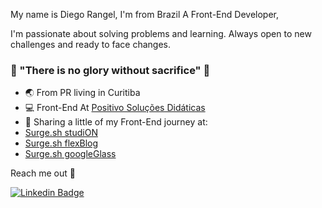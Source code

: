 My name is Diego Rangel, I'm from Brazil A Front-End Developer, 

I'm passionate about solving problems and learning. Always open to new challenges and ready to face changes.

### 🦁 "There is no glory without sacrifice" 🦁

- 🌏 From PR living in Curitiba
- 💻 Front-End At [Positivo Soluções Didáticas](https://sistemapositivo.com.br/)
- 📌 Sharing a little of my Front-End journey at: 
- [Surge.sh studiON](drangel-googleglass.surge.sh/)
- [Surge.sh flexBlog](drangel-flexblog.surge.sh)
- [Surge.sh googleGlass](drangel-googleglass.surge.sh/)

Reach me out 🚩

[![Linkedin Badge](https://img.shields.io/badge/-LinkedIn-blue?style=flat-square&logo=Linkedin&logoColor=white&link=https://www.linkedin.com/in/diego-olair-rangel-035aa2110/)](https://www.linkedin.com/in/diego-olair-rangel-035aa2110/)
